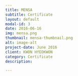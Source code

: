 ```yaml
---
title: MENSA
subtitle: Certificate
layout: default
modal-id: 3
date: 2016-06-16
img: mensa.png
thumbnail: mensa-thumbnail.png
alt: image-alt
project-date: June 2016
client: KWON HYEOKWON
category: Certificate
description: 

---
```

